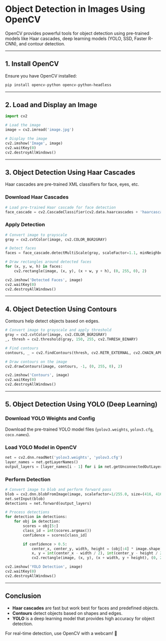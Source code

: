 # Object Detection in Images Using OpenCV

OpenCV provides powerful tools for object detection using pre-trained models like Haar cascades, deep learning models (YOLO, SSD, Faster R-CNN), and contour detection.

---

## 1. Install OpenCV
Ensure you have OpenCV installed:
```bash
pip install opencv-python opencv-python-headless
```

---

## 2. Load and Display an Image
```python
import cv2

# Load the image
image = cv2.imread('image.jpg')

# Display the image
cv2.imshow('Image', image)
cv2.waitKey(0)
cv2.destroyAllWindows()
```

---

## 3. Object Detection Using Haar Cascades

Haar cascades are pre-trained XML classifiers for face, eyes, etc.

### **Download Haar Cascades**
```python
# Load pre-trained Haar cascade for face detection
face_cascade = cv2.CascadeClassifier(cv2.data.haarcascades + 'haarcascade_frontalface_default.xml')
```

### **Apply Detection**
```python
# Convert image to grayscale
gray = cv2.cvtColor(image, cv2.COLOR_BGR2GRAY)

# Detect faces
faces = face_cascade.detectMultiScale(gray, scaleFactor=1.1, minNeighbors=5, minSize=(30, 30))

# Draw rectangles around detected faces
for (x, y, w, h) in faces:
    cv2.rectangle(image, (x, y), (x + w, y + h), (0, 255, 0), 2)

cv2.imshow('Detected Faces', image)
cv2.waitKey(0)
cv2.destroyAllWindows()
```

---

## 4. Object Detection Using Contours

Contours help detect objects based on edges.

```python
# Convert image to grayscale and apply threshold
gray = cv2.cvtColor(image, cv2.COLOR_BGR2GRAY)
_, thresh = cv2.threshold(gray, 150, 255, cv2.THRESH_BINARY)

# Find contours
contours, _ = cv2.findContours(thresh, cv2.RETR_EXTERNAL, cv2.CHAIN_APPROX_SIMPLE)

# Draw contours on the image
cv2.drawContours(image, contours, -1, (0, 255, 0), 2)

cv2.imshow('Contours', image)
cv2.waitKey(0)
cv2.destroyAllWindows()
```

---

## 5. Object Detection Using YOLO (Deep Learning)

### **Download YOLO Weights and Config**
Download the pre-trained YOLO model files (`yolov3.weights`, `yolov3.cfg`, `coco.names`).

### **Load YOLO Model in OpenCV**
```python
net = cv2.dnn.readNet('yolov3.weights', 'yolov3.cfg')
layer_names = net.getLayerNames()
output_layers = [layer_names[i - 1] for i in net.getUnconnectedOutLayers()]
```

### **Perform Detection**
```python
# Convert image to blob and perform forward pass
blob = cv2.dnn.blobFromImage(image, scalefactor=1/255.0, size=(416, 416), swapRB=True, crop=False)
net.setInput(blob)
detections = net.forward(output_layers)

# Process detections
for detection in detections:
    for obj in detection:
        scores = obj[5:]
        class_id = int(scores.argmax())
        confidence = scores[class_id]

        if confidence > 0.5:
            center_x, center_y, width, height = (obj[:4] * image.shape[1]).astype("int")
            x, y = int(center_x - width / 2), int(center_y - height / 2)
            cv2.rectangle(image, (x, y), (x + width, y + height), (0, 255, 0), 2)

cv2.imshow('YOLO Detection', image)
cv2.waitKey(0)
cv2.destroyAllWindows()
```

---

## **Conclusion**

- **Haar cascades** are fast but work best for faces and predefined objects.
- **Contours** detect objects based on shapes and edges.
- **YOLO** is a deep learning model that provides high accuracy for object detection.

For real-time detection, use OpenCV with a webcam! 🚀
